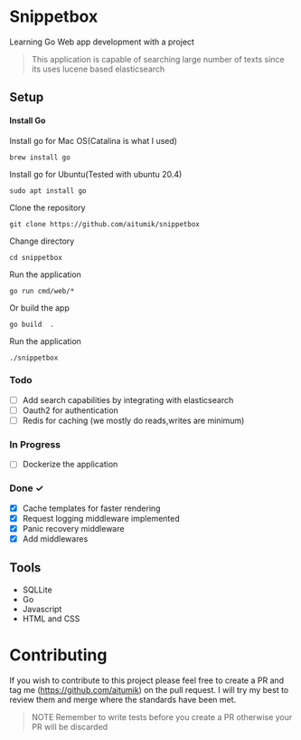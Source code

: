 # Snippetbox
Learning Go Web app development with a project
> This application is capable of searching large number of texts since its uses lucene based elasticsearch

## Setup
#### Install Go

Install go for Mac OS(Catalina is what I used)
```
brew install go
```

Install go for Ubuntu(Tested with ubuntu 20.4)
```
sudo apt install go
```

Clone the repository
```
git clone https://github.com/aitumik/snippetbox
```

Change directory
```
cd snippetbox
```

Run the application
```
go run cmd/web/*
```

Or build the app
```
go build  .
```

Run the application
```
./snippetbox
```

### Todo
- [ ] Add search capabilities by integrating with elasticsearch
- [ ] Oauth2 for authentication
- [ ] Redis for caching (we mostly do reads,writes are minimum)

### In Progress
- [ ] Dockerize the application

### Done ✓
- [x] Cache templates for faster rendering
- [x] Request logging middleware implemented
- [x] Panic recovery middleware
- [x] Add middlewares

## Tools
* SQLLite
* Go
* Javascript
* HTML and CSS 

# Contributing
If you wish to contribute to this project please feel free to create a PR and tag me (https://github.com/aitumik)
on the pull request. I will try my best to review them and merge where the standards have been met.

> NOTE  Remember to write tests before you create a PR otherwise your PR will be discarded


